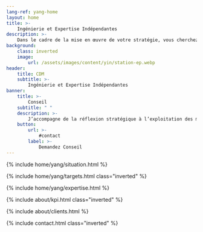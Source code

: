 ```yaml
---
lang-ref: yang-home
layout: home
title: >-
    Ingénierie et Expertise Indépendantes
description: >-
    Dans le cadre de la mise en œuvre de votre stratégie, vous cherchez à palier un manque de ressources humaines, un manque de compétences ou bien vous souhaitez un regard extérieur pour affiner vos projets d’investissement traduisant votre stratégie.
background:
    class: inverted
    image:
        url: /assets/images/content/yin/station-ep.webp
header:
    title: CDM
    subtitle: >-
        Ingénierie et Expertise Indépendantes
banner:
    title: >-
        Conseil
    subtitle: " "
    description: >-
        J’accompagne de la réflexion stratégique à l’exploitation des moyens.
    button:
        url: >-
            #contact
        label: >-
            Demandez Conseil
---
```


{% include home/yang/situation.html %}

{% include home/yang/targets.html class="inverted" %}

{% include home/yang/expertise.html %}

{% include about/kpi.html class="inverted" %}

{% include about/clients.html %}

{% include contact.html class="inverted" %}
